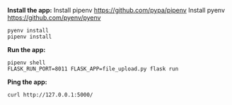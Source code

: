 **Install the app:**
Install pipenv https://github.com/pypa/pipenv
Install pyenv https://github.com/pyenv/pyenv
```
pyenv install 
pipenv install
```

**Run the app:**
```
pipenv shell
FLASK_RUN_PORT=8011 FLASK_APP=file_upload.py flask run
```

**Ping the app:**
```
curl http://127.0.0.1:5000/
```
